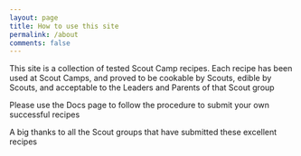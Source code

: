 ```yaml
---
layout: page
title: How to use this site
permalink: /about
comments: false
---
```


This site is a collection of tested Scout Camp recipes. Each recipe has been used at Scout Camps, and proved to be cookable by Scouts, edible by Scouts, and acceptable to the Leaders and Parents of that Scout group

Please use the Docs page to follow the procedure to submit your own successful recipes

A big thanks to all the Scout groups that have submitted these excellent recipes

<script>
    async function addToCache(urls) {
        const cache = await window.caches.open('campfire-v1');
        await cache.addAll(urls);
    }

    async function removeFromCache(url) {
        const cache = await window.caches.open('campfire-v1');
        await cache.delete(url);
    }

window.addEventListener('load', () => {
        addToCache([ '/techniques' ]);
    });
</script>
